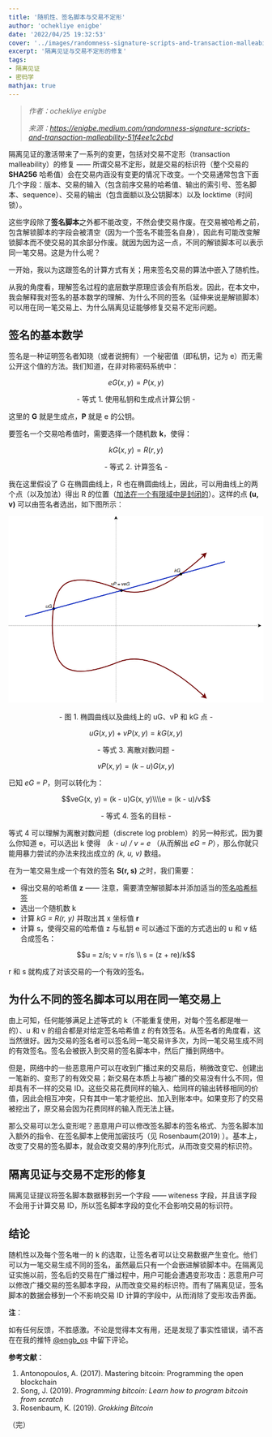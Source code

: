 ```yaml
---
title: '随机性、签名脚本与交易不定形'
author: 'ochekliye enigbe'
date: '2022/04/25 19:32:53'
cover: '../images/randomness-signature-scripts-and-transaction-malleability/IgG-kGQ.png'
excerpt: '隔离见证与交易不定形的修复'
tags:
- 隔离见证
- 密码学
mathjax: true
---
```



> *作者：ochekliye enigbe*
> 
> *来源：<https://enigbe.medium.com/randomness-signature-scripts-and-transaction-malleability-51f4ee1c2cbd>*



隔离见证的激活带来了一系列的变更，包括对交易不定形（transaction malleability）的修复 —— 所谓交易不定形，就是交易的标识符（整个交易的 **SHA256** 哈希值）会在交易内涵没有变更的情况下改变。一个交易通常包含下面几个字段：版本、交易的输入（包含前序交易的哈希值、输出的索引号、签名脚本、sequence）、交易的输出（包含面额以及公钥脚本）以及 locktime（时间锁）。

这些字段除了**签名脚本**之外都不能改变，不然会使交易作废。在交易被哈希之前，包含解锁脚本的字段会被清空（因为一个签名不能签名自身），因此有可能改变解锁脚本而不使交易的其余部分作废。就因为因为这一点，不同的解锁脚本可以表示同一笔交易。这是为什么呢？

一开始，我以为这跟签名的计算方式有关；用来签名交易的算法中嵌入了随机性。

从我的角度看，理解签名过程的底层数学原理应该会有所启发。因此，在本文中，我会解释我对签名的基本数学的理解、为什么不同的签名（延伸来说是解锁脚本）可以用在同一笔交易上、为什么隔离见证能够修复交易不定形问题。

## 签名的基本数学

签名是一种证明签名者知晓（或者说拥有）一个秘密值（即私钥，记为 e）而无需公开这个值的方法。我们知道，在非对称密码系统中：

$$eG(x, y) = P(x, y)$$

<p style="text-align:center">- 等式 1. 使用私钥和生成点计算公钥 -</p>


这里的 **G** 就是生成点，**P** 就是 e 的公钥。

要签名一个交易哈希值时，需要选择一个随机数 **k**，使得：

$$kG(x, y) = R(r, y)$$

<p style="text-align:center">- 等式 2. 计算签名 -</p>


我在这里假设了 G 在椭圆曲线上，R 也在椭圆曲线上，因此，可以用曲线上的两个点（以及加法）得出 R 的位置（[加法在一个有限域中是封闭的](https://enigbe.medium.com/about-elliptic-curves-and-dlp-ed76c5e27497)）。这样的点 **(u, v)** 可以由签名者选出，如下图所示：

![img](../images/randomness-signature-scripts-and-transaction-malleability/IgG-kGQ.png)

<p style="text-align:center">- 图 1. 椭圆曲线以及曲线上的 uG、vP 和 kG 点 -</p>

$$uG(x, y) + vP(x, y) = kG(x, y)$$

<p style="text-align:center">- 等式 3. 离散对数问题 -</p>

$$vP(x, y) = (k - u)G(x, y)$$

已知 *eG = P*，则可以转化为：

$$veG(x, y) = (k - u)G(x, y)\\\\e = (k - u)/v$$

<p style="text-align:center">- 等式 4. 签名的目标 -</p>


等式 4 可以理解为离散对数问题（discrete log problem）的另一种形式，因为要么你知道 e，可以选出 k 使得 *（k - u) / v = e* （从而解出 *eG = P*），那么你就只能用暴力尝试的办法来找出成立的 *(k, u, v)* 数组。

在为一笔交易生成一个有效的签名 **S(r, s)** 之时，我们需要：

- 得出交易的哈希值 **z** —— 注意，需要清空解锁脚本并添加适当的[签名哈希标签](https://enigbe.medium.com/signature-hash-flags-f059d035ddd0)
- 选出一个随机数 k
- 计算 *kG = R(r, y)* 并取出其 x 坐标值 **r**
- 计算 s，使得交易的哈希值 z 与私钥 e 可以通过下面的方式选出的 u 和 v 结合成签名：

$$u = z/s; v = r/s \\ s = (z + re)/k$$

r 和 s 就构成了对该交易的一个有效的签名。

## 为什么不同的签名脚本可以用在同一笔交易上

由上可知，任何能够满足上述等式的 k（不能重复使用，对每个签名都是唯一的）、u 和 v 的组合都是对给定签名哈希值 z 的有效签名。从签名者的角度看，这当然很好。因为交易的签名者可以签名同一笔交易许多次，为同一笔交易生成不同的有效签名。签名会被嵌入到交易的签名脚本中，然后广播到网络中。

但是，网络中的一些恶意用户可以在收到广播过来的交易后，稍微改变它、创建出一笔新的、变形了的有效交易；新交易在本质上与被广播的交易没有什么不同，但却具有不一样的交易 ID。这些交易花费同样的输入、给同样的输出转移相同的价值，因此会相互冲突，只有其中一笔才能挖出、加入到账本中。如果变形了的交易被挖出了，原交易会因为花费同样的输入而无法上链。

那么交易可以怎么变形呢？恶意用户可以修改签名脚本的签名格式、为签名脚本加入额外的指令、在签名脚本上使用加密技巧（见 Rosenbaum(2019) ）。基本上，改变了交易的签名脚本，就会改变交易的序列化形式，从而改变交易的标识符。

## 隔离见证与交易不定形的修复

隔离见证提议将签名脚本数据移到另一个字段 —— witeness 字段，并且该字段不会用于计算交易 ID，所以签名脚本字段的变化不会影响交易的标识符。

## 结论

随机性以及每个签名唯一的 k 的选取，让签名者可以让交易数据产生变化。他们可以为一笔交易生成不同的签名，虽然最后只有一个会嵌进解锁脚本中。在隔离见证实施以前，签名后的交易在广播过程中，用户可能会遭遇变形攻击：恶意用户可以修改广播交易的签名脚本字段，从而改变交易的标识符。而有了隔离见证，签名脚本的数据会移到一个不影响交易 ID 计算的字段中，从而消除了变形攻击界面。

**注**：

如有任何反馈，不胜感激。不论是觉得本文有用，还是发现了事实性错误，请不吝在在我的推特 [@engb_os](https://twitter.com/engb_os) 中留下评论。

**参考文献**：

1. Antonopoulos, A. (2017). Mastering bitcoin: Programming the open blockchain
2. Song, J. (2019). *Programming bitcoin: Learn how to program bitcoin from scratch*
3. Rosenbaum, K. (2019). *Grokking Bitcoin*

（完）